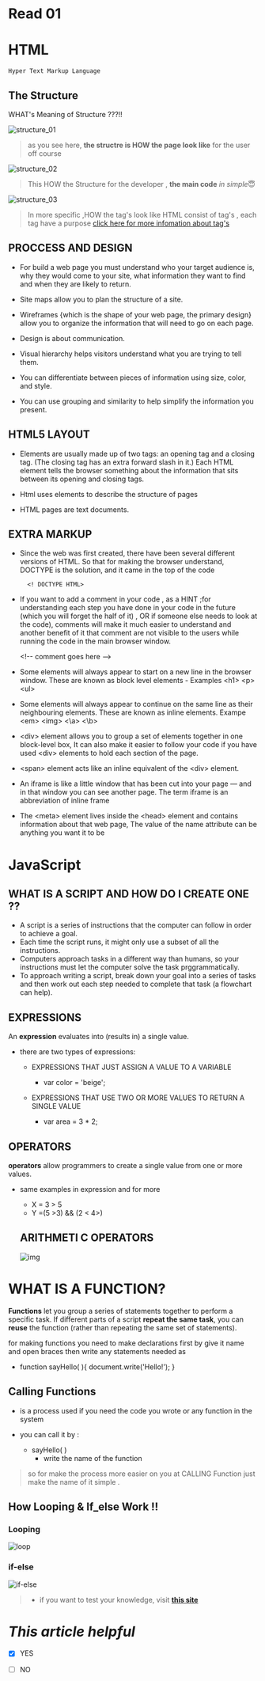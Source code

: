 # Read 01


# HTML 
	Hyper Text Markup Language

## The Structure
WHAT's Meaning of Structure ???!!

![structure_01](https://www.development-tutorial.com/my_images/what_basic_structure_web_page/structure.png)

> as you see here, **the structre is HOW the page look like**  for the user off course 



![structure_02](https://th.bing.com/th/id/R5edcc52dd5289bfee68d65d602739b2f?rik=miTijXPyhG%2fpXw&riu=http%3a%2f%2fbarbaraambach.com%2fHTMLTutorials%2f02BoxModel%2fHTML.Structure.jpg&ehk=qbuRptCyiSBd0IPCMV1%2bZs3tF2NRBzUr3VBVJOSw1%2bA%3d&risl=&pid=ImgRaw)

> This HOW the Structure for the developer , **the main code** *in simple*😇

![structure_03](https://th.bing.com/th/id/Ref0cf2b2a72524b07287aa93d72a809d?rik=4O7AYHjndUIPEg&riu=http%3a%2f%2ftutorial.techaltum.com%2fimages%2felement.png&ehk=XBdyrv%2fBOv%2fl30m6bgkNNnypcGoOiFAQJlDw6H6GVZY%3d&risl=&pid=ImgRaw)

>In more specific ,HOW the tag's look like
HTML consist of tag's , each tag have a purpose 
[click here for more infomation about tag's](https://www.w3schools.com/TAGs/)

## PROCCESS AND DESIGN

- For build a web page you must understand who your target audience is, why they would come to your site, what information they want to find and when they are likely to return. 

- Site maps allow you to plan the structure of a site. 

-  Wireframes {which is the shape of your web page, the primary design} allow you to organize the information that will need to go on each page. 

- Design is about communication. 

- Visual hierarchy helps visitors understand what you are trying to tell them. 

- You can differentiate between pieces of information using size, color, and style. 

- You can use grouping and similarity to help simplify the information you present.

## HTML5 LAYOUT 

- Elements are usually made up of two tags: an opening tag and a closing tag. (The closing tag has an extra forward slash in it.) Each HTML element tells the browser something about the information that sits between its opening and closing tags. 

- Html uses elements to describe the structure of pages 

- HTML pages are text documents.



## EXTRA MARKUP
- Since the web was first created, there have been several different versions of HTML. So that for making the browser understand, DOCTYPE is the solution, and it came in the top of the code 

        <! DOCTYPE HTML>

- If you want to add a comment in your code , as a HINT ;for understanding each step you have done in your code in the future (which you will forget the half of it) ,  OR if someone else needs to look at the code), comments will make it much easier to understand and another benefit of it that comment are not visible to the users while running the code in the main browser window.

	<\!-- comment goes here -->

- Some elements will always appear to start on a new line in the browser window. These are known as block level elements
	  - Examples \<h1> \<p> \<ul>
	
- Some elements will always appear to continue on the same line as their neighbouring elements. These are known as inline elements.
	Exampe \<em> \<img> <\a> <\b>
	
-  \<div>  element allows you to group a set of elements together in one block-level box, It can also make it easier to follow your code if you have used \<div> elements to hold each section of the page.
	
- \<span> element acts like an inline equivalent of the \<div>	element. 
	
- An iframe is like a little window that has been cut into your page — and in that window you can see another page. The term iframe is an abbreviation of inline frame
	
- The \<meta>  element lives inside the \<head> element and contains information about that web page, The value of the name attribute can be anything you want it to be
	


# JavaScript

## WHAT IS A SCRIPT AND HOW DO I CREATE ONE ??

- A script is a series of instructions that the computer can follow in order to achieve a goal.
- Each time the script runs, it might only use a subset of all the instructions.
- Computers approach tasks in a different way than humans, so your instructions must let the computer solve the task prggrammatically.
- To approach writing a script, break down your goal into a series of tasks and then work out each step needed to complete that task (a flowchart can help). 

## EXPRESSIONS

An **expression** evaluates into (results in) a single value.
- there are two types of expressions:
    - EXPRESSIONS THAT JUST ASSIGN A VALUE TO A VARIABLE 
        - var color = 'beige'; 

    - EXPRESSIONS THAT USE TWO OR MORE VALUES TO RETURN A SINGLE VALUE
        - var area = 3 * 2; 


## OPERATORS 

 **operators** allow programmers to create a single value from one or more values. 
- same examples in expression and for more 
     - X = 3 > 5
     - Y =(5 >3) && (2 < 4>)
  
  ## ARITHMETI C OPERATORS

  ![img](https://www.circuitcrush.com/wp-content/uploads/C-Operator-Summary-Table.jpg)

# WHAT IS A FUNCTION?
**Functions** let you group a series of statements together to perform a
specific task. If different parts of a script **repeat the same task**, you can
**reuse** the function (rather than repeating the same set of statements). 

for making functions you need to make declarations first by give it name and open braces then write any statements needed 
as

   - function sayHello(  ){
     document.write('Hello!');  }

## Calling Functions

- is a process used if you need the code you wrote or any function in the system 

-  you can call it by :
     - sayHello( )
         - write the name of the function

> so for make the process more easier on you at CALLING Function just make the name of it simple .

## How Looping & If_else Work !!

### **Looping** 

![loop](https://th.bing.com/th/id/R2c2b536db4ac426f8b3ba2b71486f05c?rik=iHZdbEsyGdVj7g&riu=http%3a%2f%2fwww.atnyla.com%2flibrary%2fimages-tutorials%2ffor-loop-in-java.png&ehk=8HSnBobgT0nBwFBzidM6HoEnZpXLQ9lGKpF3ANwMyJg%3d&risl=&pid=ImgRaw)



### **if-else**


![if-else](https://beginnersbook.com/wp-content/uploads/2017/08/If_else_flow_diagram-1.jpg)



> * if you want to test your knowledge, visit **[ this site](https://www.w3schools.com/quiztest/quiztest.asp?qtest=HTML)**


# *This article helpful*

- [x] YES

- [ ] NO
